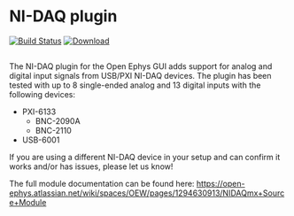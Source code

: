 # NI-DAQ plugin

[![Build Status](https://travis-ci.org/open-ephys-plugins/nidaq-plugin.svg?branch=master)](https://travis-ci.org/open-ephys-plugins/nidaq-plugin)
[![Download](https://api.bintray.com/packages/open-ephys/open-ephys-plugins/ni-daq/images/download.svg?version=0.1.3)](https://bintray.com/open-ephys/open-ephys-plugins/ni-daq/0.1.3/link)

## 

The NI-DAQ plugin for the Open Ephys GUI adds support for analog and digital input signals from USB/PXI NI-DAQ devices. The plugin has been tested with up to 8 single-ended analog and 13 digital inputs with the following devices:

* PXI-6133 
  * BNC-2090A
  * BNC-2110
* USB-6001

If you are using a different NI-DAQ device in your setup and can confirm it works and/or has issues, please let us know!
 
The full module documentation can be found here: https://open-ephys.atlassian.net/wiki/spaces/OEW/pages/1294630913/NIDAQmx+Source+Module
